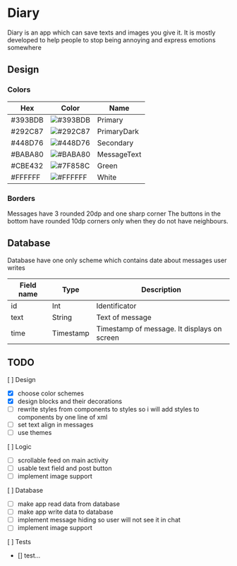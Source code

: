 # Diary

Diary is an app which can save texts and images you give it.
It is mostly developed to help people to stop being annoying and express emotions somewhere

## Design

### Colors
| Hex     | Color                                                    | Name        |
|---------|----------------------------------------------------------|-------------|
| #393BDB | ![#393BDB](https://placehold.co/15x15/393BDB/393BDB.png) | Primary     |
| #292C87 | ![#292C87](https://placehold.co/15x15/292C87/292C87.png) | PrimaryDark |
| #448D76 | ![#448D76](https://placehold.co/15x15/448D76/448D76.png) | Secondary   |
| #BABA80 | ![#BABA80](https://placehold.co/15x15/BABA80/BABA80.png) | MessageText |
| #CBE432 | ![#7F858C](https://placehold.co/15x15/CBE432/CBE432.png) | Green       |
| #FFFFFF | ![#FFFFFF](https://placehold.co/15x15/FFFFFF/FFFFFF.png) | White       |

### Borders

Messages have 3 rounded 20dp and one sharp corner
The buttons in the bottom have rounded 10dp corners only when they do not have neighbours.

## Database

Database have one only scheme which contains date about messages user writes

| Field name | Type      | Description                                 |
|------------|-----------|---------------------------------------------|
| id         | Int       | Identificator                               |
| text       | String    | Text of message                             |
| time       | Timestamp | Timestamp of message. It displays on screen |


## TODO

[ ] Design
- [x] choose color schemes
- [x] design blocks and their decorations
- [ ] rewrite styles from components to styles so i will add styles to components by one line of xml
- [ ] set text align in messages
- [ ] use themes

[ ] Logic
- [ ] scrollable feed on main activity
- [ ] usable text field and post button
- [ ] implement image support

[ ] Database
- [ ] make app read data from database
- [ ] make app write data to database
- [ ] implement message hiding so user will not see it in chat
- [ ] implement image support

[ ] Tests
- [] test...